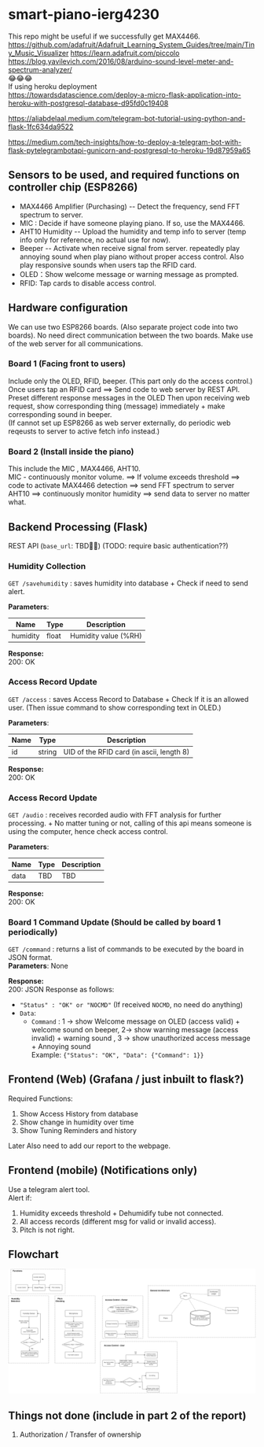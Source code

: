 # smart-piano-ierg4230

This repo might be useful if we successfully get MAX4466.
https://github.com/adafruit/Adafruit_Learning_System_Guides/tree/main/Tiny_Music_Visualizer
https://learn.adafruit.com/piccolo   
https://blog.yavilevich.com/2016/08/arduino-sound-level-meter-and-spectrum-analyzer/    
😂😂😂   
If using heroku deployment   
https://towardsdatascience.com/deploy-a-micro-flask-application-into-heroku-with-postgresql-database-d95fd0c19408  

https://aliabdelaal.medium.com/telegram-bot-tutorial-using-python-and-flask-1fc634da9522    
 
https://medium.com/tech-insights/how-to-deploy-a-telegram-bot-with-flask-pytelegrambotapi-gunicorn-and-postgresql-to-heroku-19d87959a65   


## Sensors to be used, and required functions on controller chip (ESP8266)
- MAX4466 Amplifier (Purchasing) -- Detect the frequency, send FFT spectrum to server. 
- MIC : Decide if have someone playing piano. If so, use the MAX4466.
- AHT10 Humidity -- Upload the humidity and temp info to server (temp info only for reference, no actual use for now). 
- Beeper -- Activate when receive signal from server. repeatedly play annoying sound when play piano without proper access control. Also play responsive sounds when users tap the RFID card.  
- OLED：Show welcome message or warning message as prompted.
- RFID: Tap cards to disable access control.  

## Hardware configuration 
We can use two ESP8266 boards. (Also separate project code into two boards).
No need direct communication between the two boards. Make use of the web server for all communications.
### Board 1 (Facing front to users)
Include only the OLED, RFID, beeper. (This part only do the access control.)  
Once users tap an RFID card ==> Send code to web server by REST API.   
Preset different response messages in the OLED 
Then upon receiving web request, show corresponding thing (message) immediately + make corresponding sound in beeper.   
(If cannot set up ESP8266 as web server externally, do periodic web reqeusts to server to active fetch info instead.)
### Board 2 (Install inside the piano)  
This include the MIC , MAX4466, AHT10.  
MIC - continuously monitor volume. ==> If volume exceeds threshold ==> code to activate MAX4466 detection ==> send FFT spectrum to server  
AHT10 ==> continuously monitor humidity ==> send data to server no matter what. 

## Backend Processing (Flask)
REST API (`base_url`: TBD🙏🙏)
(TODO: require basic authentication??)  
### Humidity Collection
`GET /savehumidity` :  saves humidity into database + Check if need to send alert.  

**Parameters**:  

| Name | Type | Description | 
| --- | --- | --- | 
| humidity | float | Humidity value (%RH) | 

**Response:**  
200: OK  

### Access Record Update 
`GET /access` :  saves Access Record to Database + Check If it is an allowed user. (Then issue command to show corresponding text in OLED.)

**Parameters**:  

| Name | Type | Description | 
| --- | --- | --- | 
| id | string | UID of the RFID card (in ascii, length 8) | 

**Response:**  
200: OK  

### Access Record Update 
`GET /audio` :  receives recorded audio with FFT analysis for further processing. + No matter tuning or not, calling of this api means someone is using the computer, hence check access control.

**Parameters**:  

| Name | Type | Description | 
| --- | --- | --- | 
| data | TBD | TBD | 

**Response:**  
200: OK  

### Board 1 Command Update (Should be called by board 1 periodically)
`GET /command` :  returns a list of commands to be executed by the board in JSON format.  
**Parameters**: None

**Response:**  
200: JSON Response as follows:
- `"Status" : "OK" or "NOCMD"` (If received `NOCMD`, no need do anything)
- `Data`:
  - `Command` : 1 -> show Welcome message on OLED (access valid) + welcome sound on beeper,  2-> show warning message (access invalid) + warning sound , 3 -> show unauthorized access message + Annoying sound  
Example: `{"Status": "OK", "Data": {"Command": 1}}`  

## Frontend (Web) (Grafana / just inbuilt to flask?)
Required Functions:  
1. Show Access History from database
2. Show change in humidity over time
3. Show Tuning Reminders and history  

Later Also need to add our report to the webpage.  

## Frontend (mobile) (Notifications only)
Use a telegram alert tool.  
Alert if:   
1.  Humidity exceeds threshold + Dehumidify tube not connected.
2.  All access records (different msg for valid or invalid access).
3.  Pitch is not right. 

## Flowchart
![abc](flow.png)

## Things not done (include in part 2 of the report)
1. Authorization / Transfer of ownership
